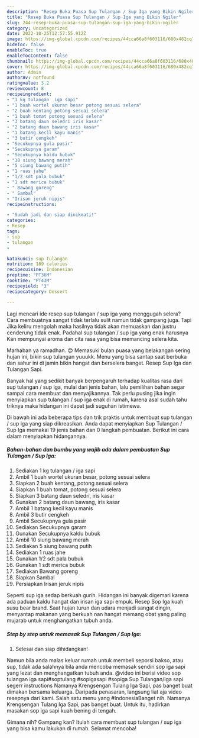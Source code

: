 ```yaml
---
description: "Resep Buka Puasa Sup Tulangan / Sup Iga yang Bikin Ngiler"
title: "Resep Buka Puasa Sup Tulangan / Sup Iga yang Bikin Ngiler"
slug: 244-resep-buka-puasa-sup-tulangan-sup-iga-yang-bikin-ngiler
category: Uncategorized
date: 2022-10-25T12:57:55.912Z
image: https://img-global.cpcdn.com/recipes/44cca66a8f603116/680x482cq70/sup-tulangan-sup-iga-foto-resep-utama.jpg
hideToc: false
enableToc: true
enableTocContent: false
thumbnail: https://img-global.cpcdn.com/recipes/44cca66a8f603116/680x482cq70/sup-tulangan-sup-iga-foto-resep-utama.jpg
cover: https://img-global.cpcdn.com/recipes/44cca66a8f603116/680x482cq70/sup-tulangan-sup-iga-foto-resep-utama.jpg
author: Admin
authorAv: notfound
ratingvalue: 3.2
reviewcount: 8
recipeingredient:
- "1 kg tulangan  iga sapi"
- "1 buah wortel ukuran besar potong sesuai selera"
- "2 buah kentang potong sesuai selera"
- "1 buah tomat potong sesuai selera"
- "3 batang daun seledri iris kasar"
- "2 batang daun bawang iris kasar"
- "1 batang kecil kayu manis"
- "3 butir cengkeh"
- "Secukupnya gula pasir"
- "Secukupnya garam"
- "Secukupnya kaldu bubuk"
- "10 siung bawang merah"
- "5 siung bawang putih"
- "1 ruas jahe"
- "1/2 sdt pala bubuk"
- "1 sdt merica bubuk"
- " Bawang goreng"
- " Sambal"
- "Irisan jeruk nipis"
recipeinstructions:

- "Sudah jadi dan siap dinikmati!"
categories:
- Resep
tags:
- sup
- tulangan
- 

katakunci: sup tulangan  
nutrition: 169 calories
recipecuisine: Indonesian
preptime: "PT36M"
cooktime: "PT43M"
recipeyield: "3"
recipecategory: Dessert

---
```



Lagi mencari ide resep sup tulangan / sup iga yang menggugah selera? Cara membuatnya sangat tidak terlalu sulit namun tidak gampang juga. Tapi Jika keliru mengolah maka hasilnya tidak akan memuaskan dan justru cenderung tidak enak. Padahal sup tulangan / sup iga yang enak harusnya Kan mempunyai aroma dan cita rasa yang bisa memancing selera kita.


Marhaban ya ramadhan. 😊 Memasuki bulan puasa yang belakangan sering hujan ini, bikin sup tulangan yuuukk. Menu yang bisa santap saat berbuka dan sahur ini di jamin bikin hangat dan berselera banget. Resep Sup Iga dan Tulangan Sapi.

Banyak hal yang sedikit banyak berpengaruh terhadap kualitas rasa dari sup tulangan / sup iga, mulai dari jenis bahan, lalu pemilihan bahan segar sampai cara membuat dan menyajikannya. Tak perlu pusing jika ingin menyiapkan sup tulangan / sup iga enak di rumah, karena asal sudah tahu triknya maka hidangan ini dapat jadi suguhan istimewa.


Di bawah ini ada beberapa tips dan trik praktis untuk membuat sup tulangan / sup iga yang siap dikreasikan. Anda dapat menyiapkan Sup Tulangan / Sup Iga memakai 19 jenis bahan dan 0 langkah pembuatan. Berikut ini cara dalam menyiapkan hidangannya.

<!--inarticleads1-->

##### Bahan-bahan dan bumbu yang wajib ada dalam pembuatan Sup Tulangan / Sup Iga:

1. Sediakan 1 kg tulangan / iga sapi
1. Ambil 1 buah wortel ukuran besar, potong sesuai selera
1. Siapkan 2 buah kentang, potong sesuai selera
1. Siapkan 1 buah tomat, potong sesuai selera
1. Siapkan 3 batang daun seledri, iris kasar
1. Gunakan 2 batang daun bawang, iris kasar
1. Ambil 1 batang kecil kayu manis
1. Ambil 3 butir cengkeh
1. Ambil Secukupnya gula pasir
1. Sediakan Secukupnya garam
1. Gunakan Secukupnya kaldu bubuk
1. Ambil 10 siung bawang merah
1. Sediakan 5 siung bawang putih
1. Sediakan 1 ruas jahe
1. Gunakan 1/2 sdt pala bubuk
1. Gunakan 1 sdt merica bubuk
1. Sediakan  Bawang goreng
1. Siapkan  Sambal
1. Persiapkan Irisan jeruk nipis


Seperti sup iga sedap berkuah gurih. Hidangan ini banyak digemari karena ada paduan kaldu hangat dan irisan iga sapi empuk. Resep Sop Iga kuah susu bear brand. Saat hujan turun dan udara menjadi sangat dingin, menyantap makanan yang berkuah nan hangat memang obat yang paling mujarab untuk menghangatkan tubuh anda. 

<!--inarticleads2-->

##### Step by step untuk memasak Sup Tulangan / Sup Iga:


1. Selesai dan siap dihidangkan!

Namun bila anda malas keluar rumah untuk membeli seporsi bakso, atau sup, tidak ada salahnya bila anda mencoba memasak sendiri sop iga sapi yang lezat dan menghangatkan tubuh anda. @video ini berisi video sop tulangan iga sapi#soptulang #sopigasapi #sopiga Sup Tulangan/Iga sapi segerr instructions Namanya Krengsengan Tulang Iga Sapi, pas banget buat dimakan bersama keluarga. Daripada penasaran, langsung liat aja video resepnya dari kami. Salah satu menu yang #IndonesiaBanget nih. Namanya Krengsengan Tulang Iga Sapi, pas banget buat. Untuk itu, hadirkan masakan sop iga sapi kuah bening di tengah. 

Gimana nih? Gampang kan? Itulah cara membuat sup tulangan / sup iga yang bisa kamu lakukan di rumah. Selamat mencoba!
